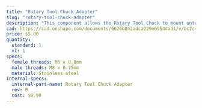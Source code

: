 ```yaml
---
title: "Rotary Tool Chuck Adapter"
slug: "rotary-tool-chuck-adapter"
description: "This component allows the Rotary Tool Chuck to mount onto the Rotary Tool's M5 Shaft Adapter."
cad: https://cad.onshape.com/documents/6626b842adca229e69544ad1/v/bc2c49ac1a57d66286459079/e/1f66990edf6670f45826e9c8
price: $5.00
quantity:
  standard: 1
  xl: 1
specs:
  female threads: M5 x 0.8mm
  male threads: M8 x 0.75mm
  material: Stainless steel
internal-specs:
  internal-part-name: Rotary Tool Chuck Adapter
  rev: B
  cost: $0.90
---
```

